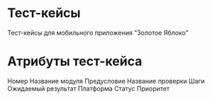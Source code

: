 # Тест-кейсы
Тест-кейсы для мобильного приложения "Золотое Яблоко"

# Атрибуты тест-кейса
Номер
Название модуля
Предусловие
Название проверки
Шаги
Ожидаемый результат
Платформа
Статус
Приоритет

